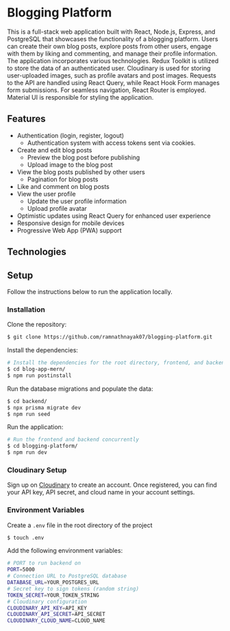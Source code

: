 # Blogging Platform

This is a full-stack web application built with React, Node.js, Express, and PostgreSQL that showcases the functionality of a blogging platform. Users can create their own blog posts, explore posts from other users, engage with them by liking and commenting, and manage their profile information.
</br>
The application incorporates various technologies. Redux Toolkit is utilized to store the data of an authenticated user. Cloudinary is used for storing user-uploaded images, such as profile avatars and post images. Requests to the API are handled using React Query, while React Hook Form manages form submissions. For seamless navigation, React Router is employed. Material UI is responsible for styling the application.
</br>

## Features

-   Authentication (login, register, logout)
    -   Authentication system with access tokens sent via cookies.
-   Create and edit blog posts
    -   Preview the blog post before publishing
    -   Upload image to the blog post
-   View the blog posts published by other users
    -   Pagination for blog posts
-   Like and comment on blog posts
-   View the user profile
    -   Update the user profile information
    -   Upload profile avatar
-   Optimistic updates using React Query for enhanced user experience
-   Responsive design for mobile devices
-   Progressive Web App (PWA) support

## Technologies


## Setup

Follow the instructions below to run the application locally.

### Installation

Clone the repository:

```bash
$ git clone https://github.com/ramnathnayak07/blogging-platform.git
```

Install the dependencies:

```bash
# Install the dependencies for the root directory, frontend, and backend
$ cd blog-app-mern/
$ npm run postinstall
```

Run the database migrations and populate the data:

```bash
$ cd backend/
$ npx prisma migrate dev
$ npm run seed
```

Run the application:

```bash
# Run the frontend and backend concurrently
$ cd blogging-platform/
$ npm run dev
```

### Cloudinary Setup

Sign up on [Cloudinary](https://cloudinary.com/) to create an account. Once registered, you can find your API key, API secret, and cloud name in your account settings.

### Environment Variables

Create a `.env` file in the root directory of the project

```bash
$ touch .env
```

Add the following environment variables:

```bash
# PORT to run backend on
PORT=5000
# Connection URL to PostgreSQL database
DATABASE_URL=YOUR_POSTGRES_URL
# Secret key to sign tokens (random string)
TOKEN_SECRET=YOUR_TOKEN_STRING
# Cloudinary configuration
CLOUDINARY_API_KEY=API_KEY
CLOUDINARY_API_SECRET=API_SECRET
CLOUDINARY_CLOUD_NAME=CLOUD_NAME
```
